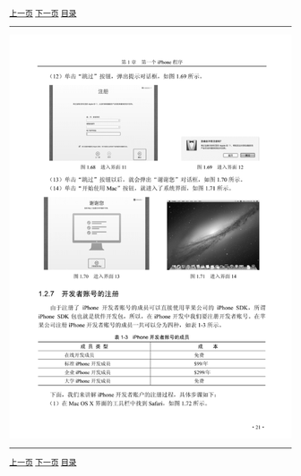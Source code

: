[上一页](033.md) [下一页](035.md) [目录](../README.md)

***

![034](../images/034.png)

***

[上一页](033.md) [下一页](035.md) [目录](../README.md)